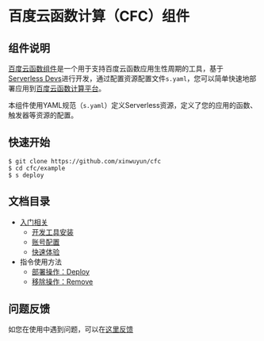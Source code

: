 # 百度云函数计算（CFC）组件

## 组件说明

[百度云函数组件](https://github.com/xinwuyun/cfc)是一个用于支持百度云函数应用生性周期的工具，基于[Serverless Devs](https://www.serverless-devs.com/)进行开发，通过配置资源配置文件`s.yaml`，您可以简单快速地部署应用到[百度云函数计算平台](https://console.bce.baidu.com/cfc/#/cfc/overview)。

本组件使用YAML规范（`s.yaml`）定义Serverless资源，定义了您的应用的函数、触发器等资源的配置。

[^此处填写yaml规范地址]:YAML规范地址
## 快速开始

```shell
$ git clone https://github.com/xinwuyun/cfc
$ cd cfc/example
$ s deploy
```

[^此处编写快速入门文档]:为了让您更好地体验阿里云函数计算组件，您可以参考快速入门文档

## 文档目录

+ [入门相关](./docs/Getting-started/getting-started.md)
  + [开发工具安装](./docs/Getting-started/install.md)
  + [账号配置](./docs/Getting-started/config.md)
  + [快速体验](./docs/Getting-started/Hello-world-application.md)
+ 指令使用方法
  + [部署操作：Deploy](./docs/Usage/deploy.md)
  + [移除操作：Remove](./docs/Usage/remove.md)

## 问题反馈

如您在使用中遇到问题，可以在[这里反馈](https://github.com/xinwuyun/cfc/issues)


